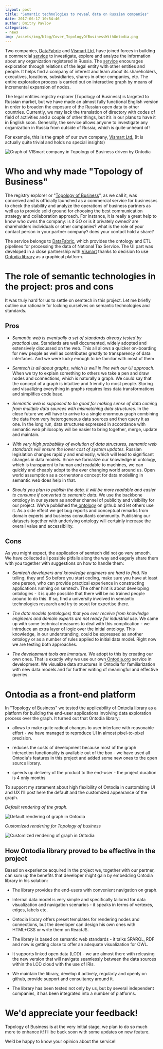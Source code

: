 ```yaml
---
layout: post
title: "Semantic technologies to reveal data on Russian companies"
date: 2017-06-17 10:54:46
author: Dmitry Pavlov
categories:
- news
img: /assets/img/blog/Cover_TopologyOfBusinessWithOntodia.png
---
```

Two companies, [DataFabric](http://datafabric.cc/) and [Vismart Ltd.](https://vismart.biz/) have joined forces in building a commercial [service](http://tree-i8n.apps.datafabric.cc/) to investigate, explore and analyze the information about any organization registered in Russia. The [service](http://tree-i8n.apps.datafabric.cc/) encourages exploration through relations of the legal entity with other entities and people. It helps find a company of interest and learn about its shareholders, executives, locations, subsidiaries, shares in other companies, etc. The entire exploration process is carried out on interactive graph by means of incremental expansion of nodes.
<!-- more -->
The legal entities registry explorer (Topology of Business) is targeted to Russian market, but we have made an almost fully functional English version in order to broaden the exposure of the Russian open data to other countries. Currently, we may lack the translation of directory with codes of field of activities and a couple of other things, but it’s in our plans to have it in English soon. Generally, the service allows anyone to investigate any organization in Russia from outside of Russia, which is quite unheard of!

For example, this is the graph of our own company, [Vismart Ltd.](https://vismart.biz/) (It is actually quite trivial and holds no special insights)

![Graph of VISmart company in Topology of Business driven by Ontodia](/assets/img/blog/VISmartGraph_TopologyOfBusinessWithOntodia.png)

# Who and why made "Topology of Business"

The registry explorer or "[Topology of Business](http://tree-i8n.apps.datafabric.cc/)", as we call it, was conceived and is officially launched as a commercial service for businesses to check the stability and analyze the operations of business partners as well as to provide solid ground for choosing the best communication strategy and collaboration approach. For instance, it is really a great help to know who owns the company: is it GO or is it privately owned? are shareholders individuals or other companies? what is the role of your contact person in your partner company? does your contact hold a share?

The service belongs to [DataFabric](http://datafabric.cc/), which provides the ontology and ETL pipelines for processing the data of National Tax Service. The UI part was developed in a close partnership with [Vismart](https://vismart.biz/) thanks to decision to use [Ontodia library](https://github.com/ontodia-org/ontodia) as a graphical platform.

# The role of semantic technologies in the project: pros and cons

It was truly hard for us to settle on semtech in this project. Let me briefly outline our rationale for locking ourselves on semantic technologies and standards. 

## Pros

* _Semantic web is eventually a set of standards already tested by practical use._ Standards are well documented, widely adopted and extensively discussed on the web. This all allows a quicker on-boarding for new people as well as contributes greatly to transparency of data interfaces. And we were lucky enough to be familiar with most of them

* _Semtech is all about graphs, which is well in line with our UI approach._ When we try to explain something to others we take a pen and draw nodes and connections, which is naturally a graph. We could say that the concept of a graph is intuitive and friendly to most people. Storing and visualizing everything in graphs requires less data transformations and simplifies code base. 

* _Semantic web is supposed to be good for making sense of data coming from multiple data sources with mismatching data structures._ In the close future we will have to arrive to a single enormous graph combining the data from very heterogeneous data sources and then query it as one. In the long run, data structures expressed in accordance with semantic web philosophy will be easier to bring together, merge, update and maintain. 

* _With very high probability of evolution of data structures, semantic web standards will ensure the lower cost of system updates._ Russian legislation changes rapidly and endlessly, which will lead to significant changes in data models. Since we formalize our knowledge in ontology, which is transparent to human and readable to machines, we can quickly and cheaply adopt to the ever changing world around us. Open world assumption as a cornerstone concept for data modelling in semantic web does help in that.

* _Should you plan to publish the data, it will be more readable and easier to consume if converted to semantic data._ We use the backbone ontology in our system as another channel of publicity and visibility for our project. We’ve published the[ ontology](https://github.com/DataFabricRus/ontology-fts) on github and let others use it. As a side effect we get bug reports and conceptual remarks from domain experts and business consultants community. Publishing our datasets together with underlying ontology will certainly increase the overall value and accessibility.

## Cons

As you might expect, the application of semtech did not go very smooth. We have collected all possible pitfalls along the way and eagerly share them with you together with suggestions on how to handle them:

* _Semtech developers and knowledge engineers are hard to find._ No telling, they are! So before you start coding, make sure you have at least one person, who can provide practical experience in constructing applications running on semtech. The other hint is about developing ontologies - it is quite possible that there will be no trained people around to do this. If so, find a university involved in semantic technologies research and try to scout for expertise there.

* _The data models (ontologies) that you ever receive from knowledge engineers and domain experts are not ready for industrial use._ We came up with some technical measures to deal with this complication - we introduce an extra layer of logic over the initial ontology. This knowledge, in our understanding, could be expressed as another ontology or as a number of rules applied to initial data model. Right now we are testing both approaches.

* _The development tools are immature._ We adopt to this by creating our own ones. That is exactly why we use our own[ Ontodia.org](http://ontodia.org/) service in development. We visualize data structures in Ontodia for familiarization with new data models and for further writing of meaningful and effective queries.

# Ontodia as a front-end platform

In "Topology of Business" we tested the applicability of [Ontodia library](https://github.com/ontodia-org/ontodia) as a platform for building the end-user applications involving data exploration process over the graph. It turned out that Ontodia library:

* allows to make quite radical changes to user interface with reasonable effort - we have managed to reproduce UI in almost pixel-to-pixel precision.

* reduces the costs of development because most of the graph interaction functionality is available out of the box - we have used all Ontodia's features in this project and added some new ones to the open source library.

* speeds up delivery of the product to the end-user - the project duration is 4 only months

To support my statement about high flexibility of Ontodia in customizing UI and UX I’ll post here the default and the customized appearance of the graph.

_Default rendering of the graph._

![Default rendering of graph in Ontodia](/assets/img/blog/DefaultRenderingOntodia.png)

_Customized rendering for Topology of business_

![Customized rendering of graph in Ontodia](/assets/img/blog/CustomizedRenderingOntodia.png)

## How Ontodia library proved to be effective in the project

Based on experience acquired in the project we, together with our partner, can sum up the benefits that developer might gain by embedding Ontodia library in his solution:

* The library provides the end-users with convenient navigation on graph.

* Internal data model is very simple and specifically tailored for data visualization and navigation scenarios - it speaks in terms of vertexes, edges, labels etc. 

* Ontodia library offers preset templates for rendering nodes and connections, but the developer can design his own ones with HTML+CSS or write them on ReactJS.

* The library is based on semantic web standards - it talks SPARQL, RDF and now is getting close to offer an adequate visualization for OWL.

* It supports linked open data (LOD) - we are almost there with releasing the new version that will navigate seamlessly between the data sources within the LOD cloud with the use of IRIs.

* We maintain the library, develop it actively, regularly and openly on github, provide support and consultancy around it.

* The library has been tested not only by us, but by several independent companies, it has been integrated into a number of platforms.

# We'd appreciate your feedback!

Topology of Business is at the very initial stage, we plan to do so much more to enhance it! I’ll be back soon with some updates on new feature.

We’d be happy to know your opinion about the service!

